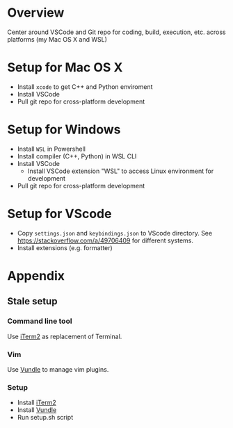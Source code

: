 # Overview
Center around VSCode and Git repo for coding, build, execution, etc. across platforms (my Mac OS X and WSL)

# Setup for Mac OS X
 - Install `xcode` to get C++ and Python enviroment
 - Install VSCode
 - Pull git repo for cross-platform development

# Setup for Windows
 - Install `WSL` in Powershell
 - Install compiler (C++, Python) in WSL CLI
 - Install VSCode
   - Install VSCode extension "WSL" to access Linux environment for development
 - Pull git repo for cross-platform development

# Setup for VScode
 - Copy `settings.json` and `keybindings.json` to VScode directory. See https://stackoverflow.com/a/49706409 for different systems.
 - Install extensions (e.g. formatter)

# Appendix
## Stale setup
### Command line tool
Use [iTerm2][iTerm2] as replacement of Terminal.

### Vim
Use [Vundle][Vundle] to manage vim plugins.

### Setup
 - Install [iTerm2][iTerm2]
 - Install [Vundle][Vundle]
 - Run setup.sh script

[iTerm2]: https://www.iterm2.com/
[Vundle]: https://github.com/VundleVim/Vundle.vim
